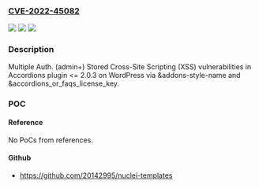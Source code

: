 ### [CVE-2022-45082](https://cve.mitre.org/cgi-bin/cvename.cgi?name=CVE-2022-45082)
![](https://img.shields.io/static/v1?label=Product&message=Accordions%20%E2%80%93%20Multiple%20Accordions%20or%20FAQs%20Builder%20(WordPress%20plugin)&color=blue)
![](https://img.shields.io/static/v1?label=Version&message=%3C%3D%202.0.3%3C%3D%202.0.3%20&color=brighgreen)
![](https://img.shields.io/static/v1?label=Vulnerability&message=CWE-79%20Cross-site%20Scripting%20(XSS)&color=brighgreen)

### Description

Multiple Auth. (admin+) Stored Cross-Site Scripting (XSS) vulnerabilities in Accordions plugin <= 2.0.3 on WordPress via &addons-style-name and &accordions_or_faqs_license_key.

### POC

#### Reference
No PoCs from references.

#### Github
- https://github.com/20142995/nuclei-templates

